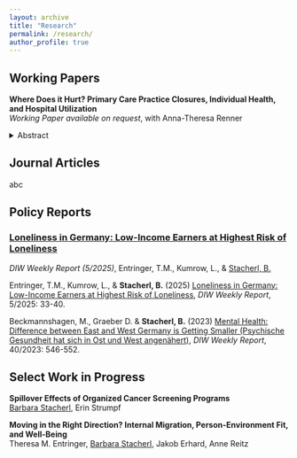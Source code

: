 ```yaml
---
layout: archive
title: "Research"
permalink: /research/
author_profile: true
---
```


## Working Papers

**Where Does it Hurt? Primary Care Practice Closures, Individual Health, and Hospital Utilization** \
*Working Paper available on request*, with Anna-Theresa Renner

<details>
<summary>Abstract</summary>
<br>
In this paper we study the implications of local practice closures in Germany on the population's health status and hospital utilization. This is especially relevant considering existing and expected GP shortages due to a wave of retirement among physicians of the baby-boomer generation.
To identify causal effects we collate a list of geocoded practice closures in Germany between 2011 and 2016, and spatially match them with the affected patient population using a catchment area approach. Exploiting detailed survey data from the German Socio-Economic Panel (GSOEP) with the exact geographical location of the participants, we estimate the effects of GP practice closures on individual health status and inpatient stay using a difference-in-differences framework. We contribute to the literature on GP market exits by disentangling the two pathways through which care discontinuity might impact patient health: (temporary) unavailability of care and re-matching with a new physician. 
We find small negative effects of a primary care discontinuity for self-reported health but not for quasi-objective physical health. Further, we find sizeable positive effects for overall hospitalization risk in a given year (+18%) and for the number inpatient stays (+20%). We show that these effects differ by local GP supply which reflects different re-matching probabilities. The negative effect on health status is driven by individuals in areas with lower GP supply likely showing perceived health effects of temporary GP absence. The positive effect on hospitalizations is driven by individuals in areas with higher GP supply, likely showing referral effects upon patient re-assessment after GP re-matching. Results are stable across a breadth of sensitivity checks, reported as a specification matrix. 
Our results show that in settings with high GP supply, care discontinuity results in increased hospital utilization in the short run, while in settings with low supply, care discontinuity is consequential for patient health.
</details>


## Journal Articles

abc

## Policy Reports

### [Loneliness in Germany: Low-Income Earners at Highest Risk of Loneliness](https://www.diw.de/documents/publikationen/73/diw_01.c.935131.de/dwr-25-05-1.pdf)
*DIW Weekly Report (5/2025)*, Entringer, T.M., Kumrow, L., & <u>Stacherl, B.</u> 

Entringer, T.M., Kumrow, L., & **Stacherl, B.** (2025) [Loneliness in Germany: Low-Income Earners at Highest Risk of Loneliness](https://www.diw.de/documents/publikationen/73/diw_01.c.935131.de/dwr-25-05-1.pdf), *DIW Weekly Report*, 5/2025: 33-40.

Beckmannshagen, M., Graeber D. & **Stacherl, B.** (2023) [Mental Health: Difference between East and West Germany is
Getting Smaller (Psychische Gesundheit hat sich in Ost und West angenähert)](https://www.diw.de/documents/publikationen/73/diw_01.c.881929.de/23-40.pdf), *DIW Weekly Report*, 40/2023: 546-552.

## Select Work in Progress

**Spillover Effects of Organized Cancer Screening Programs** \
<u> Barbara Stacherl</u>, Erin Strumpf

**Moving in the Right Direction? Internal Migration, Person-Environment Fit, and Well-Being** \
Theresa M. Entringer, <u> Barbara Stacherl</u>, Jakob Erhard, Anne Reitz


